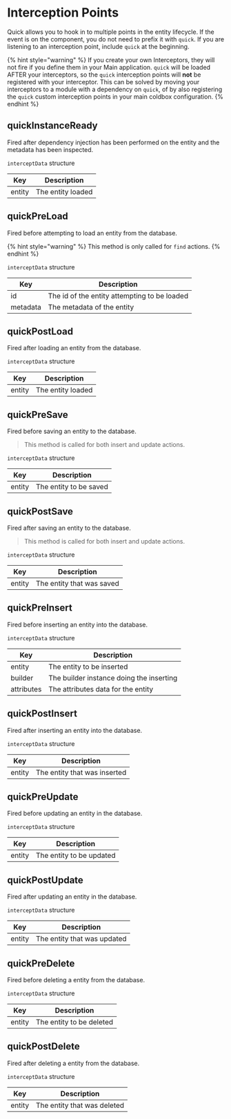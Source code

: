 # Interception Points

Quick allows you to hook in to multiple points in the entity lifecycle. If the event is on the component, you do not need to prefix it with `quick`. If you are listening to an interception point, include `quick` at the beginning.

{% hint style="warning" %}
If you create your own Interceptors, they will not fire if you define them in your Main application. `quick` will be loaded AFTER your interceptors, so the `quick` interception points will **not** be registered with your interceptor. This can be solved by moving your interceptors to a module with a dependency on `quick`, of by also registering the `quick` custom interception points in your main coldbox configuration.
{% endhint %}

## quickInstanceReady

Fired after dependency injection has been performed on the entity and the metadata has been inspected.

`interceptData` structure

| Key    | Description       |
| ------ | ----------------- |
| entity | The entity loaded |

## quickPreLoad

Fired before attempting to load an entity from the database.

{% hint style="warning" %}
This method is only called for `find` actions.
{% endhint %}

`interceptData` structure

| Key      | Description                                  |
| -------- | -------------------------------------------- |
| id       | The id of the entity attempting to be loaded |
| metadata | The metadata of the entity                   |

## quickPostLoad

Fired after loading an entity from the database.

`interceptData` structure

| Key    | Description       |
| ------ | ----------------- |
| entity | The entity loaded |

## quickPreSave

Fired before saving an entity to the database.

> This method is called for both insert and update actions.

`interceptData` structure

| Key    | Description            |
| ------ | ---------------------- |
| entity | The entity to be saved |

## quickPostSave

Fired after saving an entity to the database.

> This method is called for both insert and update actions.

`interceptData` structure

| Key    | Description               |
| ------ | ------------------------- |
| entity | The entity that was saved |

## quickPreInsert

Fired before inserting an entity into the database.

`interceptData` structure

| Key        | Description                              |
| ---------- | ---------------------------------------- |
| entity     | The entity to be inserted                |
| builder    | The builder instance doing the inserting |
| attributes | The attributes data for the entity       |

## quickPostInsert

Fired after inserting an entity into the database.

`interceptData` structure

| Key    | Description                  |
| ------ | ---------------------------- |
| entity | The entity that was inserted |

## quickPreUpdate

Fired before updating an entity in the database.

`interceptData` structure

| Key    | Description              |
| ------ | ------------------------ |
| entity | The entity to be updated |

## quickPostUpdate

Fired after updating an entity in the database.

`interceptData` structure

| Key    | Description                 |
| ------ | --------------------------- |
| entity | The entity that was updated |

## quickPreDelete

Fired before deleting a entity from the database.

`interceptData` structure

| Key    | Description              |
| ------ | ------------------------ |
| entity | The entity to be deleted |

## quickPostDelete

Fired after deleting a entity from the database.

`interceptData` structure

| Key    | Description                 |
| ------ | --------------------------- |
| entity | The entity that was deleted |
